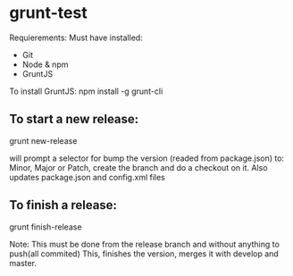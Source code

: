 # grunt-test

Requierements:
Must have installed: 

- Git
- Node & npm  
- GruntJS 

To install GruntJS: 
npm install -g grunt-cli

To start a new release: 
--------------
grunt new-release

will prompt a selector for bump the version (readed from package.json) to: Minor, Major or Patch,
create the branch and do a checkout on it. Also updates package.json and config.xml files


To finish a release: 
-------------
grunt finish-release

Note: This must be done from the release branch and without anything to push(all commited)
This, finishes the version, merges it with develop and master. 
